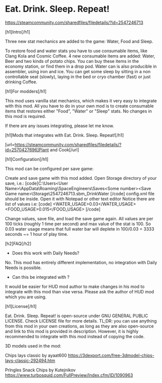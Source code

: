 # Eat. Drink. Sleep. Repeat!
https://steamcommunity.com/sharedfiles/filedetails/?id=2547246713

[h1]Intro[/h1]

Three new stat mechanics are added to the game: Water, Food and Sleep.

To restore food and water stats you have to use consumable items, like Clang Kola and Cosmic Coffee.
4 new consumable items are added: Water, Beer and two kinds of potato chips.
You can buy these items in the economy station, or find them in a drop pod.
Water can is also producible in assembler, using iron and ice.
You can get some sleep by sitting in a non controllable seat (slowly), laying in the bed or cryo chamber (fast) or just drinking Coffee.


[h1]For modders[/h1]

This mod uses vanilla stat mechanics, which makes it very easy to integrate with this mod. 
All you have to do in your own mod is to create consumable items that restores either "Food", "Water" or "Sleep" stats. No changes in this mod is required. 

If there are any issues integrating, please let me know.


[h1]Mods that integrates with Eat. Drink. Sleep. Repeat![/h1]

[url=https://steamcommunity.com/sharedfiles/filedetails/?id=2570427696]Plant and Cook[/url]


[h1]Configuration[/h1]

This mod can be configured per save game:

Create and save game with this mod added.
Open Storage directory of your save, i.e.: 
[code]C:\Users\<User Name>\AppData\Roaming\SpaceEngineers\Saves\<Some number>\<Save Game name>\Storage\2547246713.sbm_DrinkWater
[/code]
config.xml file should be inside. 
Open it with Notepad or other text editor
Notice there are list of values i.e:
[code]  <WATER_USAGE>0.03</WATER_USAGE>
  <FOOD_USAGE>0.015</FOOD_USAGE>
[/code]

Change values, save file, and load the save game again.
All values are per 100 ticks (roughly 1 time per second) and max value of the stat is 100.
So 0.03 water usage means that full water bar will deplete in 100/0.03 = 3333 seconds ~= 1 hour of play time.


[h2]FAQ[/h2]

- Does this work with Daily Needs?

No. This mod has entirely different implementation, no integration with Daily Needs is possible.

- Can this be integrated with <some HUD mode>?

It would be easier for HUD mod author to make changes in his mod to integrate with this mod than vise versa. Please ask the author of HUD mod which you are using.


[h1]License[/h1]

Eat. Drink. Sleep. Repeat! is open-source under GNU GENERAL PUBLIC LICENSE. Check LICENSE file for more details. 
TL;DR: you can use anything from this mod in your own creations, as long as they are also open-source and link to this mod is provided in description. 
However, it is highly recommended to integrate with this mod instead of copying the code.

3D models used in the mod:

Chips lays classic by ayaat600
https://3dexport.com/free-3dmodel-chips-lays-classic-292494.htm

Prlngles Snack Chips by Kutejnikov
https://www.turbosquid.com/FullPreview/Index.cfm/ID/1090963